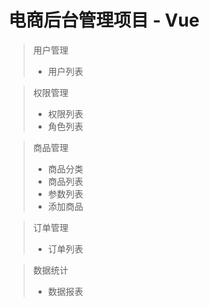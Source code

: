 # 电商后台管理项目 - Vue

> 用户管理
>
> - 用户列表

> 权限管理
>
> - 权限列表
> - 角色列表

> 商品管理
>
> - 商品分类
> - 商品列表
> - 参数列表
> - 添加商品

> 订单管理
>
> - 订单列表

> 数据统计
>
> - 数据报表
